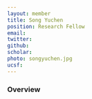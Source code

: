 ```yaml
---
layout: member
title: Song Yuchen 
position: Research Fellow
email: 
twitter: 
github:
scholar: 
photo: songyuchen.jpg
ucsf: 
---
```


### Overview
